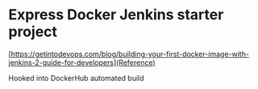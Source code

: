 # Express Docker Jenkins starter project

[https://getintodevops.com/blog/building-your-first-docker-image-with-jenkins-2-guide-for-developers](Reference)

Hooked into DockerHub automated build